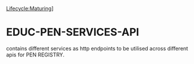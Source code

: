 [Lifecycle:Maturing](https://img.shields.io/badge/Lifecycle-Maturing-007EC6)]
# EDUC-PEN-SERVICES-API
contains different services as http endpoints to be utilised across different apis for PEN REGISTRY.
